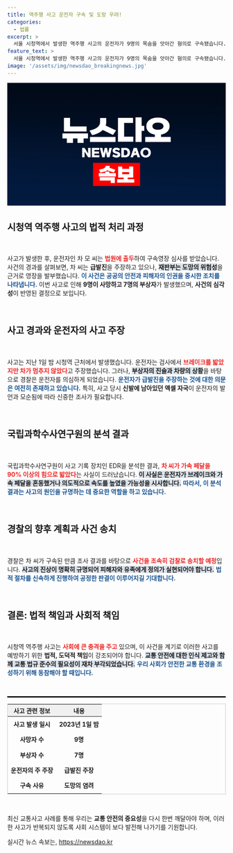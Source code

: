 ```yaml
---
title: 역주행 사고 운전자 구속 및 도망 우려!
categories:
  - 법률
excerpt: >
  서울 시청역에서 발생한 역주행 사고의 운전자가 9명의 목숨을 앗아간 혐의로 구속됐습니다. 급발진 주장에도 불구하고 사고 당시 가속페달을 강하게 밟은 정황이 드러나면서 사건의 진실이 밝혀질지 귀추가 주목됩니다.
feature_text: >
  서울 시청역에서 발생한 역주행 사고의 운전자가 9명의 목숨을 앗아간 혐의로 구속됐습니다. 급발진 주장에도 불구하고 사고 당시 가속페달을 강하게 밟은 정황이 드러나면서 사건의 진실이 밝혀질지 귀추가 주목됩니다.
image: '/assets/img/newsdao_breakingnews.jpg'
---
```


<p><img src="/assets/img/newsdao_breakingnews.jpg" alt="cryptoinkorea 속보" /></p>

<h2 data-ke-size="size26">시청역 역주행 사고의 법적 처리 과정</h2>

<p data-ke-size="size16">&nbsp;</p>

<p>사고가 발생한 후, 운전자인 차 모 씨는 <b><span style="color: #ee2323;">법원에 출두</span></b>하여 구속영장 심사를 받았습니다. 사건의 경과를 살펴보면, 차 씨는 <strong>급발진</strong>을 주장하고 있으나, <b><span style="background-color: #21538527;">재판부는 도망의 위험성</span></b>을 근거로 영장을 발부했습니다. <b><span style="color: #1a5490;">이 사건은 공공의 안전과 피해자의 인권을 중시한 조치를 나타냅니다.</span></b> 이번 사고로 인해 <strong>9명이 사망하고 7명의 부상자</strong>가 발생했으며, <b>사건의 심각성</b>이 반영된 결정으로 보입니다. </p>

<p data-ke-size="size16">&nbsp;</p>

<h2 data-ke-size="size26">사고 경과와 운전자의 사고 주장</h2>

<p data-ke-size="size16">&nbsp;</p>

<p>사고는 지난 1일 밤 시청역 근처에서 발생했습니다. 운전자는 검사에서 <b><span style="color: #ee2323;">브레이크를 밟았지만 차가 멈추지 않았다</span></b>고 주장했습니다. 그러나, <b><span style="background-color: #21538527;">부상자의 진술과 차량의 상황</span></b>을 바탕으로 경찰은 운전자를 의심하게 되었습니다. <b><span style="color: #1a5490;">운전자가 급발진을 주장하는 것에 대한 의문은 여전히 존재하고 있습니다.</span></b> 특히, 사고 당시 <strong>신발에 남아있던 액셀 자국</strong>이 운전자의 발언과 모순됨에 따라 신중한 조사가 필요합니다.</p>

<p data-ke-size="size16">&nbsp;</p>

<h2 data-ke-size="size26">국립과학수사연구원의 분석 결과</h2>

<p data-ke-size="size16">&nbsp;</p>

<p>국립과학수사연구원이 사고 기록 장치인 EDR을 분석한 결과, <b><span style="color: #ee2323;">차 씨가 가속 페달을 90% 이상의 힘으로 밟았다</span></b>는 사실이 드러났습니다. <b><span style="background-color: #21538527;">이 사실은 운전자가 브레이크와 가속 페달을 혼동했거나 의도적으로 속도를 높였을 가능성을 시사합니다.</span></b> <b><span style="color: #1a5490;">따라서, 이 분석 결과는 사고의 원인을 규명하는 데 중요한 역할을 하고 있습니다.</span></b></p>

<p data-ke-size="size16">&nbsp;</p>

<h2 data-ke-size="size26">경찰의 향후 계획과 사건 송치</h2>

<p data-ke-size="size16">&nbsp;</p>

<p>경찰은 차 씨가 구속된 만큼 조사 결과를 바탕으로 <b><span style="color: #ee2323;">사건을 조속히 검찰로 송치할 예정</span></b>입니다. <b><span style="background-color: #21538527;">사고의 진상이 명확히 규명되어 피해자와 유족에게 정의가 실현되어야 합니다.</span></b> <b><span style="color: #1a5490;">법적 절차를 신속하게 진행하여 공정한 판결이 이루어지길 기대합니다.</span></b> </p>

<p data-ke-size="size16">&nbsp;</p>

<h2 data-ke-size="size26">결론: 법적 책임과 사회적 책임</h2>

<p data-ke-size="size16">&nbsp;</p>

<p>시청역 역주행 사고는 <b><span style="color: #ee2323;">사회에 큰 충격을 주고</span></b> 있으며, 이 사건을 계기로 이러한 사고를 예방하기 위한 <strong>법적, 도덕적 책임</strong>이 강조되어야 합니다. <b><span style="background-color: #21538527;">교통 안전에 대한 인식 제고와 함께 교통 법규 준수의 필요성이 재차 부각되었습니다.</span></b> <b><span style="color: #1a5490;">우리 사회가 안전한 교통 환경을 조성하기 위해 동참해야 할 때입니다.</span></b></p>

<p data-ke-size="size16">&nbsp;</p>

<hr style="border: 1px solid #000;" />

<table style="width: 100%; border: 1px solid #ccc;">
    <thead>
        <tr>
            <th style="text-align: center; background: #f0f0f0;">사고 관련 정보</th>
            <th style="text-align: center; background: #f0f0f0;">내용</th>
        </tr>
    </thead>
    <tbody>
        <tr>
            <td style="text-align: center; height: 30px;"><b>사고 발생 일시</b></td>
            <td style="text-align: center; height: 30px;"><b>2023년 1일 밤</b></td>
        </tr>
        <tr>
            <td style="text-align: center; height: 30px;"><b>사망자 수</b></td>
            <td style="text-align: center; height: 30px;"><b>9명</b></td>
        </tr>
        <tr>
            <td style="text-align: center; height: 30px;"><b>부상자 수</b></td>
            <td style="text-align: center; height: 30px;"><b>7명</b></td>
        </tr>
        <tr>
            <td style="text-align: center; height: 30px;"><b>운전자의 주 주장</b></td>
            <td style="text-align: center; height: 30px;"><b>급발진 주장</b></td>
        </tr>
        <tr>
            <td style="text-align: center; height: 30px;"><b>구속 사유</b></td>
            <td style="text-align: center; height: 30px;"><b>도망의 염려</b></td>
        </tr>
    </tbody>
</table>

<p data-ke-size="size16">&nbsp;</p>

<p>최신 교통사고 사례를 통해 우리는 <strong>교통 안전의 중요성</strong>을 다시 한번 깨달아야 하며, 이러한 사고가 반복되지 않도록 사회 시스템이 보다 발전해 나가기를 기원합니다.</p>
실시간 뉴스 속보는, <a href="https://newsdao.kr" rel="dofollow">https://newsdao.kr</a>


